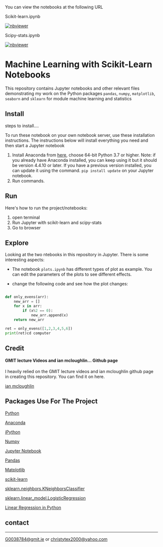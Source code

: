 <img src="https://upload.wikimedia.org/wikipedia/commons/thumb/0/05/Scikit_learn_logo_small.svg/320px-Scikit_learn_logo_small.svg.png" alt="" id="yui_3_17_2_1_1639312711423_59">

 You can view the notebooks at the following URL

Scikit-learn.ipynb

 [![nbviewer](https://raw.githubusercontent.com/jupyter/design/master/logos/Badges/nbviewer_badge.svg)](https://github.com/G00387847/machineLearningTask/blob/main/scikit-learn.ipynb)
  
Scipy-stats.ipynb
 
 [![nbviewer](https://raw.githubusercontent.com/jupyter/design/master/logos/Badges/nbviewer_badge.svg)](https://nbviewer.org/github/G00387847/machineLearningTask/blob/main/scipy-stats.ipynb)


# Machine Learning with Scikit-Learn Notebooks

This repository contains Jupyter notebooks and other relevant files demonstrating my work on the Python packages `pandas`, `numpy`, `matplotlib`, `seaborn` and `sklearn` for module machine learning and statistics



 ## Install


 steps to install....

To run these notebook on your own notebook server, use these installation instructions. The instructions below will install everything you need and then start a Jupyter notebook

1.  Install Anaconda from [here](https://docs.anaconda.com/anaconda/install/windows/), choose 64-bit Python 3.7 or higher.
Note: if you already have Anaconda installed, you can keep using it but it should be version 4.4.10 or later. If you have a previous version installed, you can update it using the command. `pip install update` on your Jupyter notebook.
2. Run commands.

## Run

Here's how to run the project/notebooks:

1. open terminal
2. Run Jupyter with scikit-learn and scipy-stats
3. Go to browser


## Explore

Looking  at the two ntebooks in this repository in Jupyter. There is some interesting aspects:

- The notebook `plots.ipynb` has different types of plot as example. You can edit the parameters of the plots to see different effects.

- change the following code and see how the plot changes:

```python

def only_evens(arr):
    new_arr = []
    for x in arr:
        if (x%2 == 0):
            new_arr.append(x)
    return new_arr

ret = only_evens([1,2,3,4,5,6])
print(ret)cd computer 
```

## Credit

#### GMIT lecture Videos and ian mcloughlin... Github page

I heavily relied on the GMIT lecture videos and ian mcloughlin github page in creating this repository. You can find it on here. 

 [ian mcloughlin](https://github.com/ianmcloughlin)


## Packages Use For The Project


[Python](https://www.python.org/downloads/)

[Anaconda](https://www.anaconda.com/distribution/)

[iPython](https://ipython.org/) 

[Numpy](http://www.numpy.org/) 

[Jupyter Notebook](https://jupyter.org/) 

[Pandas](https://pandas.pydata.org/)

[Matplotlib](https://matplotlib.org/)

[scikit-learn](https://scikit-learn.org/stable/tutorial/index.html)

[sklearn.neighbors.KNeighborsClassifier](https://scikit-learn.org/stable/modules/generated/sklearn.neighbors)


[sklearn.linear_model.LogisticRegression](https://scikit-learn.org/stable/modules/generated/sklearn.linear_model.LogisticRegression.html)

[Linear Regression in Python](https://realpython.com/linear-regression-in-python/)

## contact

*****

[G0038784@gmit.ie](G0038784@gmit.ie) or christytex2000@yahoo.com